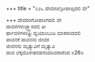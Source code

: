 +++
title = "೦೨೬ ದೇವರಙ್ಗೋಪಾಙ್ಗದಲಿ ವೇ"

+++
ದೇವರಂಗೋಪಾಂಗದಲಿ ವೇ  
ದಾವಳಿಗಳುಚ್ಛ್ವ್ವಾಸದಲಿ ತೀ  
ರ್ಥಾವಳಿಗಳಂಘ್ರಿ ದ್ವಯಾಂಬುಜ ಮಾಕರಂದದಲಿ  
ಪಾವನಕೆ ಪಾವನನು ಜೀವರ  
ಜೀವನನು ಮೃತ್ಯುವಿಗೆ ಮೃತ್ಯುವಿ  
ದಾವ ಲೆಕ್ಕದೊಳೀತನಹನೆಂದರಿವರಾರೆಂದ     ॥26॥